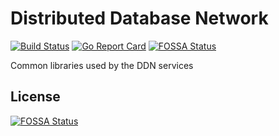 # Distributed Database Network

[![Build Status](https://travis-ci.org/djavorszky/ddn-common.svg?branch=master)](https://travis-ci.org/djavorszky/ddn-common) [![Go Report Card](https://goreportcard.com/badge/github.com/djavorszky/ddn-common)](https://goreportcard.com/report/github.com/djavorszky/ddn-common)
[![FOSSA Status](https://app.fossa.io/api/projects/git%2Bgithub.com%2Fdjavorszky%2Fddn-common.svg?type=shield)](https://app.fossa.io/projects/git%2Bgithub.com%2Fdjavorszky%2Fddn-common?ref=badge_shield)

Common libraries used by the DDN services


## License
[![FOSSA Status](https://app.fossa.io/api/projects/git%2Bgithub.com%2Fdjavorszky%2Fddn-common.svg?type=large)](https://app.fossa.io/projects/git%2Bgithub.com%2Fdjavorszky%2Fddn-common?ref=badge_large)